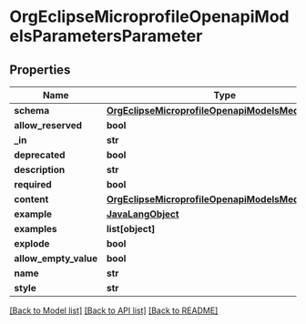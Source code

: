 # OrgEclipseMicroprofileOpenapiModelsParametersParameter

## Properties
Name | Type | Description | Notes
------------ | ------------- | ------------- | -------------
**schema** | [**OrgEclipseMicroprofileOpenapiModelsMediaSchema**](OrgEclipseMicroprofileOpenapiModelsMediaSchema.md) |  | [optional] 
**allow_reserved** | **bool** |  | [optional] 
**_in** | **str** |  | [optional] 
**deprecated** | **bool** |  | [optional] 
**description** | **str** |  | [optional] 
**required** | **bool** |  | [optional] 
**content** | [**OrgEclipseMicroprofileOpenapiModelsMediaContent**](OrgEclipseMicroprofileOpenapiModelsMediaContent.md) |  | [optional] 
**example** | [**JavaLangObject**](JavaLangObject.md) |  | [optional] 
**examples** | **list[object]** |  | [optional] 
**explode** | **bool** |  | [optional] 
**allow_empty_value** | **bool** |  | [optional] 
**name** | **str** |  | [optional] 
**style** | **str** |  | [optional] 

[[Back to Model list]](../README.md#documentation-for-models) [[Back to API list]](../README.md#documentation-for-api-endpoints) [[Back to README]](../README.md)

